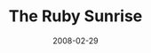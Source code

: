 ---
title: The Ruby Sunrise
date: 2008-02-29
closing_date: 2008-03-15
layout: productions
featured_image:
image_caption:
image_credit:
playbill:
Genres: 
- Play
Theatre: Theatre Jacksonville
Venue: Little Theatre
cast:
- Ruby: Miranda Lawson
- Henry: Joseph Walz
- Lois: Marcia Morgen-Cook
- Lulu: Tracy Olin
- Tad Rose: Josh Waller
- Martin Marcus: Roger Lowe
- Suzie Tyrone: Noelle Jaycox
- Paul Benjamin: Joseph Walz
- Ethel Reed: Marcia Morgen-Cook
- Elizabeth Hunter: Miranda Lawson
- Cameraman: Chaz Miller
- Make-up Girl: Jessica Palombo
- Assistant Director: TJ Kline
crew:
- Director: Shirley Sacks
- Technical Direcor: Jeffery L. Wagoner
- Assistant Technical Director: Jeremy Lambeth
- Scenic Design: Kelly J. Wagoner
- Lighting Design: Jeffery L. Wagoner
- Costume Design: Tracy Olin
- Stage Manager: Geoff Weeks
- Assistant Stage Manager: Rhianna Hurt
- Sound Design:
  - Shirley Sacks
  - Michael Lipp
- Technical Advisor: Sean Olin
- Properties:
  - Abigail Saenz
  - Mark Stater
  - Kelly J. Wagoner
- Light Board Operation: Gloria Pepe
- Costume Crew:
  - Sarah-Kate Braddy
  - Colleen Doherty
  - Jessica Judge
- Running Crew:
  - Greg Odenwald
  - Chaz Miller
  - Abigail Saenz
  - Meon Graham
  - Becca Runyan
  - Janna Pettegrew
- Sound Board Operator: Neal Thorburn
- Set Construction:
  - Greg Odenwald
  - Mark Stater
  - Rita Ferrar
  - Gloria Pepe
  - John McSweeney
  - Neal Thorburn
  - Chaz Miller
  - Stephen Brazile
  - Phillip Grow
  - Chris Stone
external_links:
---